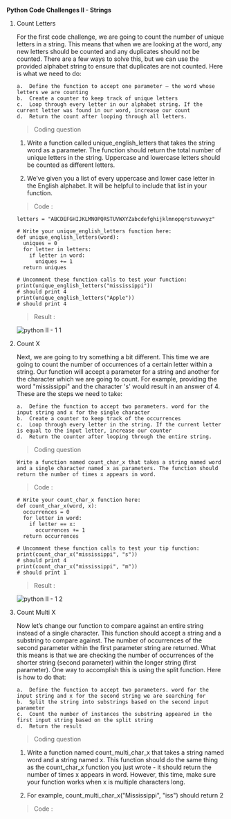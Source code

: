 **Python Code Challenges II - Strings**

1.  Count Letters

    For the first code challenge, we are going to count the number of unique letters in a string. This means that when we are looking at the word, any new letters should be counted and any duplicates should not be counted. There are a few ways to solve this, but we can use the provided alphabet string to ensure that duplicates are not counted. Here is what we need to do:

        a.  Define the function to accept one parameter — the word whose letters we are counting
        b.  Create a counter to keep track of unique letters
        c.  Loop through every letter in our alphabet string. If the current letter was found in our word, increase our count
        d.  Return the count after looping through all letters.

    >   Coding question

    1.  Write a function called unique_english_letters that takes the string word as a parameter. The function should return the total number of unique letters in the string. Uppercase and lowercase letters should be counted as different letters.

    2.  We’ve given you a list of every uppercase and lower case letter in the English alphabet. It will be helpful to include that list in your function.

    >   Code    :

        letters = "ABCDEFGHIJKLMNOPQRSTUVWXYZabcdefghijklmnopqrstuvwxyz"
        
        # Write your unique_english_letters function here:
        def unique_english_letters(word):
          uniques = 0
          for letter in letters:
            if letter in word:
              uniques += 1
          return uniques

        # Uncomment these function calls to test your function:
        print(unique_english_letters("mississippi"))
        # should print 4
        print(unique_english_letters("Apple"))
        # should print 4

    >   Result  :

    ![python II - 1 1](https://user-images.githubusercontent.com/74751990/201520487-629fdf9d-f8b2-4f90-9240-9fddad6228f5.jpg)

2.  Count X

    Next, we are going to try something a bit different. This time we are going to count the number of occurrences of a certain letter within a string. Our function will accept a parameter for a string and another for the character which we are going to count. For example, providing the word "mississippi" and the character 's' would result in an answer of 4. These are the steps we need to take:

        a.  Define the function to accept two parameters. word for the input string and x for the single character
        b.  Create a counter to keep track of the occurrences
        c.  Loop through every letter in the string. If the current letter is equal to the input letter, increase our counter
        d.  Return the counter after looping through the entire string.

    >   Coding question

        Write a function named count_char_x that takes a string named word and a single character named x as parameters. The function should return the number of times x appears in word.
    
    >   Code    :

        # Write your count_char_x function here:
        def count_char_x(word, x):
          occurrences = 0
          for letter in word:
            if letter == x:
              occurrences += 1
          return occurrences

        # Uncomment these function calls to test your tip function:
        print(count_char_x("mississippi", "s"))
        # should print 4
        print(count_char_x("mississippi", "m"))
        # should print 1

    >   Result  :

    ![python II - 1 2](https://user-images.githubusercontent.com/74751990/201572796-2b3801ce-cd5d-43a3-a507-a29a45ac6044.jpg)

3.  Count Multi X

    Now let’s change our function to compare against an entire string instead of a single character. This function should accept a string and a substring to compare against. The number of occurrences of the second parameter within the first parameter string are returned. What this means is that we are checking the number of occurrences of the shorter string (second parameter) within the longer string (first parameter). One way to accomplish this is using the split function. Here is how to do that:

        a.  Define the function to accept two parameters. word for the input string and x for the second string we are searching for
        b.  Split the string into substrings based on the second input parameter
        c.  Count the number of instances the substring appeared in the first input string based on the split string
        d.  Return the result

    >   Coding question

    1.  Write a function named count_multi_char_x that takes a string named word and a string named x. This function should do the same thing as the count_char_x function you just wrote - it should return the number of times x appears in word. However, this time, make sure your function works when x is multiple characters long.

    2.  For example, count_multi_char_x("Mississippi", "iss") should return 2

    >   Code    :



